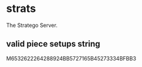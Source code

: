 strats
======

The Stratego Server.

valid piece setups string
-----------------
M6532622264288924BB5727165B45273334BFBB3

